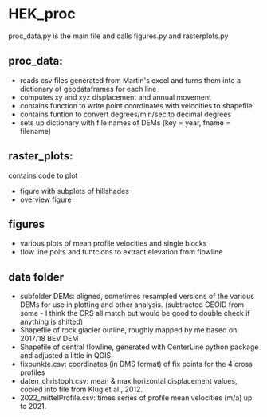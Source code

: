 # HEK_proc

proc_data.py is the main file and calls figures.py and rasterplots.py

## proc_data: 
- reads csv files generated from Martin's excel and turns them into a dictionary of geodataframes for each line
- computes xy and xyz displacement and annual movement
- contains function to write point coordinates with velocities to shapefile
- contains funtion to convert degrees/min/sec to decimal degrees
- sets up dictionary with file names of DEMs (key = year, fname = filename)

## raster_plots:
contains code to plot 
- figure with subplots of hillshades
- overview figure

## figures
- various plots of mean profile velocities and single blocks
- flow line polts and funtcions to extract elevation from flowline

## data folder
- subfolder DEMs: aligned, sometimes resampled versions of the various DEMs for use in plotting and other analysis. (subtracted GEOID from some - I think the CRS all match but would be good to double check if anything is shifted)
- Shapeflie of rock glacier outline, roughly mapped by me based on 2017/18 BEV DEM
- Shapefile of central flowline, generated with CenterLine python package and adjusted a little in QGIS
- fixpunkte.csv: coordinates (in DMS format) of fix points for the 4 cross profiles
- daten_christoph.csv: mean & max horizontal displacement values, copied into file from Klug et al., 2012.
- 2022_mittelProfile.csv: times series of profile mean velocities (m/a) up to 2021.
